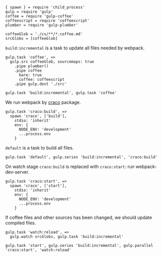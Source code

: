     { spawn } = require 'child_process'
    gulp = require 'gulp'
    coffee = require 'gulp-coffee'
    coffeescript = require 'coffeescript'
    plumber = require 'gulp-plumber'

    coffeeGlob = './cs/**/*.coffee.md'
    srcGlobs = [coffeeGlob]

`build:incremental` is a task to update all files needed by webpack.


    gulp.task 'coffee', =>
      gulp.src coffeeGlob, sourcemaps: true
        .pipe plumber()
        .pipe coffee
          bare: true
          coffee: coffeescript
        .pipe gulp.dest './src'

    gulp.task 'build:incremental', gulp.task 'coffee'

We run webpack by [craco](https://github.com/sharegate/craco/blob/master/packages/craco/README.md) package.

    gulp.task 'craco:build', =>
      spawn 'craco', ['build'],
        stdio: 'inherit'
        env: {
          NODE_ENV: 'development'
          ...process.env
        }

`default` is a task to build all files.

    gulp.task 'default', gulp.series 'build:incremental', 'craco:build'

On watch stage `craco:build` is replaced with `craco:start`:
run webpack-dev-server.

    gulp.task 'craco:start', =>
      spawn 'craco', ['start'],
        stdio: 'inherit'
        env: {
          NODE_ENV: 'development'
          ...process.env
        }

If coffee files and other sources has been changed, we should update
compiled files.

    gulp.task 'watch:reload', =>
      gulp.watch srcGlobs, gulp.task 'build:incremental'

    gulp.task 'start', gulp.series 'build:incremental', gulp.parallel 'craco:start', 'watch:reload'
